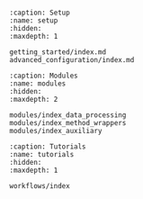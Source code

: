 ```{include} ../README.md

```

```{toctree}
:caption: Setup
:name: setup
:hidden:
:maxdepth: 1

getting_started/index.md
advanced_configuration/index.md
```


```{toctree}
:caption: Modules
:name: modules
:hidden:
:maxdepth: 2

modules/index_data_processing
modules/index_method_wrappers
modules/index_auxiliary
```

```{toctree}
:caption: Tutorials
:name: tutorials
:hidden:
:maxdepth: 1

workflows/index
```